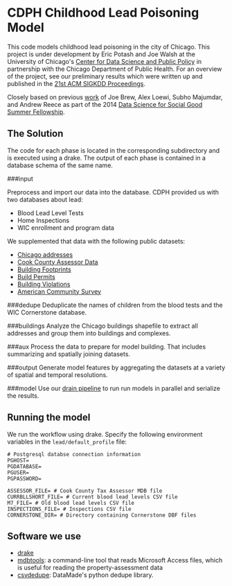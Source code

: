 CDPH Childhood Lead Poisoning Model
====

This code models childhood lead poisoning in the city of Chicago.  This project is under development by Eric Potash and Joe Walsh at the University of Chicago's [Center for Data Science and Public Policy](http://dspplab.com) in partnership with the Chicago Department of Public Health. For an overview of the project, see our preliminary results which were written up and published in the [21st ACM SIGKDD Proceedings](https://github.com/dssg/lead-public/raw/master/kdd.pdf).

Closely based on previous [work](https://github.com/dssg/cdph) of Joe Brew, Alex Loewi, Subho Majumdar, and Andrew Reece as part of the 2014 [Data Science for Social Good Summer Fellowship](http://dssg.uchicago.edu).

## The Solution

The code for each phase is located in the corresponding subdirectory and is executed using a drake. The output of each phase is contained in a database schema of the same name.

###input

Preprocess and import our data into the database. CDPH provided us with two databases about lead:
 - Blood Lead Level Tests
 - Home Inspections
 - WIC enrollment and program data

We supplemented that data with the following public datasets:
 - [Chicago addresses](https://datacatalog.cookcountyil.gov/GIS-Maps/ccgisdata-Address-Point-Chicago/jev2-4wjs)
 - [Cook County Assessor Data](http://www.cookcountyassessor.com/)
 - [Building Footprints](https://github.com/Chicago/osd-building-footprints)
 - [Build Permits](https://data.cityofchicago.org/Buildings/Building-Permits/ydr8-5enu)
 - [Building Violations](https://data.cityofchicago.org/Buildings/Building-Violations/22u3-xenr)
 - [American Community Survey](http://factfinder.census.gov/faces/nav/jsf/pages/index.xhtml)

###dedupe
Deduplicate the names of children from the blood tests and the WIC Cornerstone database.

###buildings
Analyze the Chicago buildings shapefile to extract all addresses and group them into buildings and complexes.

###aux
Process the data to prepare for model building. That includes summarizing and spatially joining datasets.

###output
Generate model features by aggregating the datasets at a variety of spatial and temporal resolutions.

###model
Use our [drain pipeline](https://github.com/dssg/drain/) to run run models in parallel and serialize the results.

## Running the model
We run the workflow using drake. Specify the following environment variables in the `lead/default_profile` file:

```
# Postgresql databse connection information
PGHOST=
PGDATABASE=
PGUSER=
PGPASSWORD=

ASSESSOR_FILE= # Cook County Tax Assessor MDB file
CURRBLLSHORT_FILE= # Current blood lead levels CSV file
M7_FILE= # Old blood lead levels CSV file
INSPECTIONS_FILE= # Inspections CSV file
CORNERSTONE_DIR= # Directory containing Cornerstone DBF files
```

## Software we use
  - [drake](https://github.com/Factual/drake)
  - [mdbtools](https://github.com/brianb/mdbtools): a command-line tool that reads Microsoft Access files, which is useful for reading the property-assessment data 
  - [csvdedupe](https://github.com/datamade/csvdedupe): DataMade's python dedupe library.
